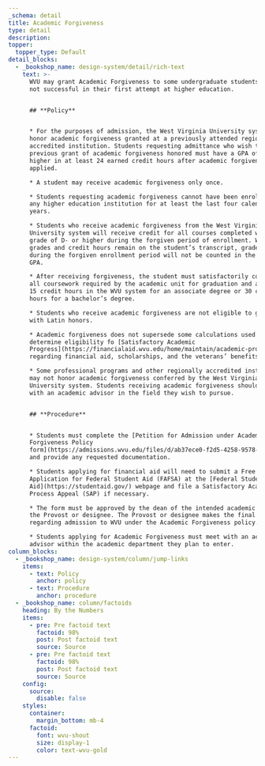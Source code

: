 ```yaml
---
_schema: detail
title: Academic Forgiveness
type: detail
description:
topper:
  topper_type: Default
detail_blocks:
  - _bookshop_name: design-system/detail/rich-text
    text: >-
      WVU may grant Academic Forgiveness to some undergraduate students who were
      not successful in their first attempt at higher education.


      ## **Policy**


      * For the purposes of admission, the West Virginia University system may
      honor academic forgiveness granted at a previously attended regionally
      accredited institution. Students requesting admittance who wish to have a
      previous grant of academic forgiveness honored must have a GPA of 2.0 or
      higher in at least 24 earned credit hours after academic forgiveness was
      applied.

      * A student may receive academic forgiveness only once.

      * Students requesting academic forgiveness cannot have been enrolled at
      any higher education institution for at least the last four calendar
      years.

      * Students who receive academic forgiveness from the West Virginia
      University system will receive credit for all courses completed with a
      grade of D- or higher during the forgiven period of enrollment. While all
      grades and credit hours remain on the student’s transcript, grades earned
      during the forgiven enrollment period will not be counted in the student’s
      GPA.

      * After receiving forgiveness, the student must satisfactorily complete
      all coursework required by the academic unit for graduation and at least
      15 credit hours in the WVU system for an associate degree or 30 credit
      hours for a bachelor’s degree.

      * Students who receive academic forgiveness are not eligible to graduate
      with Latin honors.

      * Academic forgiveness does not supersede some calculations used to
      determine eligibility fo [Satisfactory Academic
      Progress](https://financialaid.wvu.edu/home/maintain/academic-progress)
      regarding financial aid, scholarships, and the veterans’ benefits.

      * Some professional programs and other regionally accredited institutions
      may not honor academic forgiveness conferred by the West Virginia
      University system. Students receiving academic forgiveness should consult
      with an academic advisor in the field they wish to pursue.


      ## **Procedure**


      * Students must complete the [Petition for Admission under Academic
      Forgiveness Policy
      form](https://admissions.wvu.edu/files/d/ab37ece0-f2d5-4258-9578-3ec9002517b1/petition-for-academic-forgiveness.pdf)
      and provide any requested documentation.

      * Students applying for financial aid will need to submit a Free
      Application for Federal Student Aid (FAFSA) at the [Federal Student
      Aid](https://studentaid.gov/) webpage and file a Satisfactory Academic
      Process Appeal (SAP) if necessary.

      * The form must be approved by the dean of the intended academic major and
      the Provost or designee. The Provost or designee makes the final decision
      regarding admission to WVU under the Academic Forgiveness policy.

      * Students applying for Academic Forgiveness must meet with an academic
      advisor within the academic department they plan to enter.
column_blocks:
  - _bookshop_name: design-system/column/jump-links
    items:
      - text: Policy
        anchor: policy
      - text: Procedure
        anchor: procedure
  - _bookshop_name: column/factoids
    heading: By the Numbers
    items:
      - pre: Pre factoid text
        factoid: 98%
        post: Post factoid text
        source: Source
      - pre: Pre factoid text
        factoid: 98%
        post: Post factoid text
        source: Source
    config:
      source:
        disable: false
    styles:
      container:
        margin_bottom: mb-4
      factoid:
        font: wvu-shout
        size: display-1
        color: text-wvu-gold
---
```

